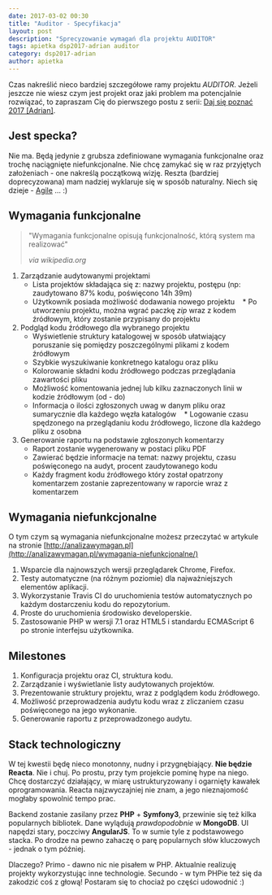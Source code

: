 ```yaml
---
date: 2017-03-02 00:30
title: "Auditor - Specyfikacja"
layout: post
description: "Sprecyzowanie wymagań dla projektu AUDITOR"
tags: apietka dsp2017-adrian auditor
category: dsp2017-adrian
author: apietka
---
```


Czas nakreślić nieco bardziej szczegółowe ramy projektu *AUDITOR*. Jeżeli jeszcze nie wiesz czym jest projekt oraz jaki problem ma potencjalnie rozwiązać, to zapraszam Cię do pierwszego postu z serii: [Daj się poznać 2017 [Adrian]](/dsp2017-adrian/2017/02/28/daj-sie-poznac-adrian.html).

## Jest specka?

Nie ma. Będą jedynie z grubsza zdefiniowane wymagania funkcjonalne oraz trochę naciągnięte niefunkcjonalne. Nie chcę zamykać się w raz przyjętych założeniach - one nakreślą początkową wizję. Reszta (bardziej doprecyzowana) mam nadziej wyklaruje się w sposób naturalny. Niech się dzieje - [Agile](https://pl.wikipedia.org/wiki/Manifest_Agile) ... :)

## Wymagania funkcjonalne

> "Wymagania funkcjonalne opisują funkcjonalność, którą system ma realizować"
> 
> *via wikipedia.org*

1. Zarządzanie audytowanymi projektami
    * Lista projektów składająca się z: nazwy projektu, postępu (np: zaudytowano 87% kodu, poświęcono 14h 39m)
    * Użytkownik posiada możliwość dodawania nowego projektu
    * Po utworzeniu projektu, można wgrać paczkę *zip* wraz z kodem źródłowym, który zostanie przypisany do projektu
2. Podgląd kodu źródłowego dla wybranego projektu
    * Wyświetlenie struktury katalogowej w sposób ułatwiający poruszanie się pomiędzy poszczególnymi plikami z kodem źródłowym
    * Szybkie wyszukiwanie konkretnego katalogu oraz pliku
    * Kolorowanie składni kodu źródłowego podczas przeglądania zawartości pliku
    * Możliwość komentowania jednej lub kilku zaznaczonych linii w kodzie źródłowym (od - do)
    * Informacja o ilości zgłoszonych uwag w danym pliku oraz sumarycznie dla każdego węzła katalogów
    * Logowanie czasu spędzonego na przeglądaniu kodu źródłowego, liczone dla każdego pliku z osobna
3. Generowanie raportu na podstawie zgłoszonych komentarzy
    * Raport zostanie wygenerowany w postaci pliku PDF
    * Zawierać będzie informacje na temat: nazwy projektu, czasu poświęconego na audyt, procent zaudytowanego kodu
    * Każdy fragment kodu źródłowego który został opatrzony komentarzem zostanie zaprezentowany w raporcie wraz z komentarzem

## Wymagania niefunkcjonalne

O tym czym są wymagania niefunkcjonalne możesz przeczytać w artykule na stronie [http://analizawymagan.pl](http://analizawymagan.pl/wymagania-niefunkcjonalne/)

1. Wsparcie dla najnowszych wersji przeglądarek Chrome, Firefox.
2. Testy automatyczne (na różnym poziomie) dla najważniejszych elementów aplikacji.
3. Wykorzystanie Travis CI do uruchomienia testów automatycznych po każdym dostarczeniu kodu do repozytorium.
4. Proste do uruchomienia środowisko developerskie.
5. Zastosowanie PHP w wersji 7.1 oraz HTML5 i standardu ECMAScript 6 po stronie interfejsu użytkownika.

## Milestones

1. Konfiguracja projektu oraz CI, struktura kodu.
2. Zarządzanie i wyświetlanie listy audytowanych projektów.
3. Prezentowanie struktury projektu, wraz z podglądem kodu źródłowego.
4. Możliwość przeprowadzenia audytu kodu wraz z zliczaniem czasu poświęconego na jego wykonanie.
5. Generowanie raportu z przeprowadzonego audytu.

## Stack technologiczny

W tej kwestii będę nieco monotonny, nudny i przygnębiający. **Nie będzie Reacta**. Nie i chuj. Po prostu, przy tym projekcie pominę hype na niego. Chcę dostarczyć działający, w miarę ustrukturyzowany i ogarnięty kawałek oprogramowania. Reacta najzwyczajniej nie znam, a jego nieznajomość mogłaby spowolnić tempo prac.

Backend zostanie zasilany przez **PHP** + **Symfony3**, przewinie się też kilka popularnych bibliotek. Dane wylądują *prawdopodobnie* w **MongoDB**. UI napędzi stary, poczciwy **AngularJS**. To w sumie tyle z podstawowego stacka. Po drodze na pewno zahaczę o parę popularnych słów kluczowych - jednak o tym później.

Dlaczego? Primo - dawno nic nie pisałem w PHP. Aktualnie realizuję projekty wykorzystując inne technologie. Secundo - w tym PHPie też się da zakodzić coś z głową! Postaram się to chociaż po części udowodnić :)
